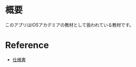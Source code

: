 # 概要
このアプリはiOSアカデミアの教材として扱われている教材です。

# Reference
- [仕様書](https://init-inc.kibe.la/shared/entries/bbe3ec38-2257-470a-9959-eabe5d3cc024)
